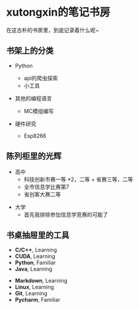 # xutongxin的笔记书房

在这古朴的书房里，到底记录着什么呢~

<!-- slide -->


## 书架上的分类

<!-- slide vertical=true -->
<!-- slide data-background="#ff0000" -->
- Python
  - api的爬虫探索
  - 小工具

- 其他的编程语言
  - MC模组编写

 - 硬件研究
   - Esp8266
   

<!-- slide -->

## 陈列柜里的光辉

<!-- slide vertical=true -->

 - 高中
   - 科技创新市赛一等 *2，二等 + 省赛三等，二等
   - 全市信息学比赛第7
   - 省创客大赛二等
   
<!-- slide vertical=true -->

 - 大学
   - 首先我排除参加信息学竞赛的可能了 



<!-- slide -->

## 书桌抽屉里的工具

<!-- slide vertical=true -->

- **C/C++**, Learning
- **CUDA**, Learning
- **Python**, Familiar
- **Java**, Learning

<!-- slide vertical=true -->

- **Markdown**, Learning
- **Linux**, Learning
- **Git**, Learning
- **Pycharm**, Familiar

<!-- slide -->


